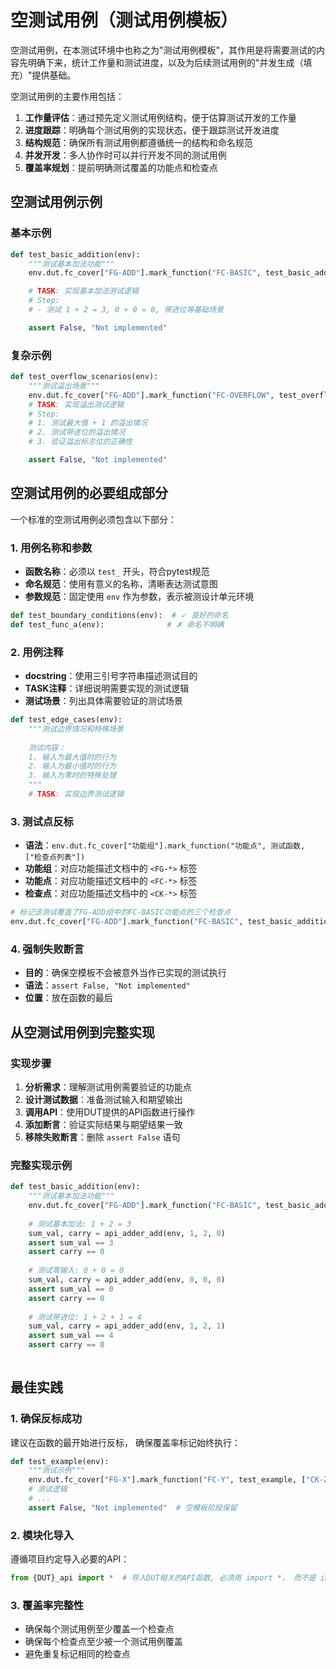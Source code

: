 
# 空测试用例（测试用例模板）

空测试用例，在本测试环境中也称之为"测试用例模板"，其作用是将需要测试的内容先明确下来，统计工作量和测试进度，以及为后续测试用例的"并发生成（填充）"提供基础。

空测试用例的主要作用包括：

1. **工作量评估**：通过预先定义测试用例结构，便于估算测试开发的工作量
2. **进度跟踪**：明确每个测试用例的实现状态，便于跟踪测试开发进度
3. **结构规范**：确保所有测试用例都遵循统一的结构和命名规范
4. **并发开发**：多人协作时可以并行开发不同的测试用例
5. **覆盖率规划**：提前明确测试覆盖的功能点和检查点

## 空测试用例示例

### 基本示例

```python
def test_basic_addition(env):
    """测试基本加法功能"""
    env.dut.fc_cover["FG-ADD"].mark_function("FC-BASIC", test_basic_addition, ["CK-NORM", "CK-ZERO", "CK-CIN"])

    # TASK: 实现基本加法测试逻辑
    # Step:
    # - 测试 1 + 2 = 3, 0 + 0 = 0, 带进位等基础场景

    assert False, "Not implemented"
```

### 复杂示例

```python
def test_overflow_scenarios(env):
    """测试溢出场景"""
    env.dut.fc_cover["FG-ADD"].mark_function("FC-OVERFLOW", test_overflow_scenarios, ["CK-OVERFLOW_NO_CIN", "CK-OVERFLOW_WITH_CIN"])
    # TASK: 实现溢出测试逻辑
    # Step:
    # 1. 测试最大值 + 1 的溢出情况
    # 2. 测试带进位的溢出情况
    # 3. 验证溢出标志位的正确性

    assert False, "Not implemented"
```

## 空测试用例的必要组成部分

一个标准的空测试用例必须包含以下部分：

### 1. 用例名称和参数

- **函数名称**：必须以 `test_` 开头，符合pytest规范
- **命名规范**：使用有意义的名称，清晰表达测试意图
- **参数规范**：固定使用 `env` 作为参数，表示被测设计单元环境

```python
def test_boundary_conditions(env):  # ✓ 良好的命名
def test_func_a(env):              # ✗ 命名不明确
```

### 2. 用例注释

- **docstring**：使用三引号字符串描述测试目的
- **TASK注释**：详细说明需要实现的测试逻辑
- **测试场景**：列出具体需要验证的测试场景

```python
def test_edge_cases(env):
    """测试边界情况和特殊场景
    
    测试内容：
    1. 输入为最大值时的行为
    2. 输入为最小值时的行为  
    3. 输入为零时的特殊处理
    """
    # TASK: 实现边界测试逻辑
```

### 3. 测试点反标

- **语法**：`env.dut.fc_cover["功能组"].mark_function("功能点", 测试函数, ["检查点列表"])`
- **功能组**：对应功能描述文档中的 `<FG-*>` 标签
- **功能点**：对应功能描述文档中的 `<FC-*>` 标签  
- **检查点**：对应功能描述文档中的 `<CK-*>` 标签

```python
# 标记该测试覆盖了FG-ADD组中的FC-BASIC功能点的三个检查点
env.dut.fc_cover["FG-ADD"].mark_function("FC-BASIC", test_basic_addition, ["CK-NORM", "CK-ZERO", "CK-CIN"])
```

### 4. 强制失败断言

- **目的**：确保空模板不会被意外当作已实现的测试执行
- **语法**：`assert False, "Not implemented"`
- **位置**：放在函数的最后

## 从空测试用例到完整实现

### 实现步骤

1. **分析需求**：理解测试用例需要验证的功能点
2. **设计测试数据**：准备测试输入和期望输出
3. **调用API**：使用DUT提供的API函数进行操作
4. **添加断言**：验证实际结果与期望结果一致
5. **移除失败断言**：删除 `assert False` 语句

### 完整实现示例

```python
def test_basic_addition(env):
    """测试基本加法功能"""
    env.dut.fc_cover["FG-ADD"].mark_function("FC-BASIC", test_basic_addition, ["CK-NORM", "CK-ZERO", "CK-CIN"])
    
    # 测试基本加法: 1 + 2 = 3
    sum_val, carry = api_adder_add(env, 1, 2, 0)
    assert sum_val == 3
    assert carry == 0
    
    # 测试零输入: 0 + 0 = 0  
    sum_val, carry = api_adder_add(env, 0, 0, 0)
    assert sum_val == 0
    assert carry == 0
    
    # 测试带进位: 1 + 2 + 1 = 4
    sum_val, carry = api_adder_add(env, 1, 2, 1)  
    assert sum_val == 4
    assert carry == 0
        
```

## 最佳实践

### 1. 确保反标成功

建议在函数的最开始进行反标， 确保覆盖率标记始终执行：

```python
def test_example(env):
    """测试示例"""  
    env.dut.fc_cover["FG-X"].mark_function("FC-Y", test_example, ["CK-Z"])
    # 测试逻辑
    # ...
    assert False, "Not implemented"  # 空模板阶段保留
```

### 2. 模块化导入

遵循项目约定导入必要的API：

```python
from {DUT}_api import *  # 导入DUT相关的API函数, 必须用 import *， 而不是 import env，不然会出现 dut 没定义错误
```

### 3. 覆盖率完整性

- 确保每个测试用例至少覆盖一个检查点
- 确保每个检查点至少被一个测试用例覆盖
- 避免重复标记相同的检查点
